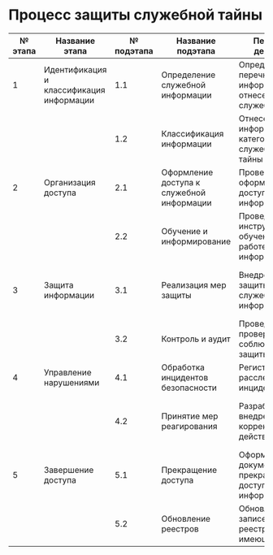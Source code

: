 # Процесс защиты служебной тайны

| № этапа | Название этапа | № подэтапа | Название подэтапа | Перечень действий | Роли/Должности | Описание результата | Нормативные документы | Артефакты |
|-|-|-|-|-|-|-|-|-|
| 1 | Идентификация и классификация информации | 1.1 | Определение служебной информации | Определение перечня информации, отнесенной к служебной тайне | Специалист по ИБ, юрист | Перечень служебной информации | Постановление N 1233, Приказ МО РФ N 22 | Перечень сведений |
| | | 1.2 | Классификация информации | Отнесение информации к категориям служебной тайны | Специалист по ИБ | Классифицированный перечень | Приказ ГУСП N 163 | Классифицированный перечень |
| 2 | Организация доступа | 2.1 | Оформление доступа к служебной информации | Проверка и оформление доступа к информации | Кадровик, служба безопасности | Список лиц с доступом | Постановление N 1233 | Список допущенных лиц |
| | | 2.2 | Обучение и информирование | Проведение инструктажей и обучения по работе с информацией | Специалист по обучению | Обученные сотрудники | Приказ Минобрнауки N 598 | Программы обучения |
| 3 | Защита информации | 3.1 | Реализация мер защиты | Внедрение мер защиты для служебной информации | Инженер по ИБ, администратор безопасности | Защищенные системы и процессы | Приказ Минтранса N 101, Приказ Минобрнауки N 598 | Меры защиты |
| | | 3.2 | Контроль и аудит | Проведение проверок соблюдения мер защиты | Аудитор, контролер | Отчеты по результатам проверок | Приказ ФАДН N 113, Приказ Роскомнадзора N 112 | Отчеты о проверках |
| 4 | Управление нарушениями | 4.1 | Обработка инцидентов безопасности | Регистрация и расследование инцидентов | Специалист по инцидентам | Отчет об инцидентах | Постановление N 1233 | Отчет об инцидентах |
| | | 4.2 | Принятие мер реагирования | Разработка и внедрение корректирующих действий | Менеджер по безопасности | План корректирующих действий | Приказ Управления делами Президента N 557 | План реагирования |
| 5 | Завершение доступа | 5.1 | Прекращение доступа | Оформление документов о прекращении доступа к информации | Кадровик, служба безопасности | Акт о прекращении доступа | Приказ Минпромторга N 1310 | Акт прекращения доступа |
| | | 5.2 | Обновление реестров | Обновление записей в реестрах лиц, имеющих доступ | Администратор реестра | Обновленный реестр | Приказ СК России N 48 | Обновленный реестр |
